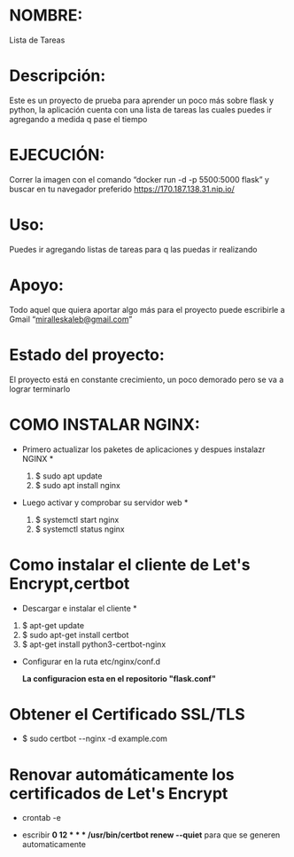 # NOMBRE:
   Lista de Tareas 

# Descripción:
   Este es un proyecto de prueba para aprender un poco más sobre flask y
python, la aplicación cuenta con una lista de tareas las cuales puedes ir
agregando a medida q pase el tiempo

# EJECUCIÓN: 
   Correr la imagen con el comando “docker run -d -p 5500:5000 flask” y buscar en tu navegador preferido https://170.187.138.31.nip.io/   

# Uso:
   Puedes ir agregando listas de tareas para q las puedas ir realizando

# Apoyo:
   Todo aquel que quiera aportar algo más para el proyecto puede
escribirle a Gmail “miralleskaleb@gmail.com”

# Estado del proyecto:
   El proyecto está en constante crecimiento, un poco demorado pero se va a lograr terminarlo

# COMO INSTALAR NGINX:
 * Primero actualizar los paketes de aplicaciones y despues instalazr NGINX * 
   
    1. $ sudo apt update
    2. $ sudo apt install nginx

 * Luego activar y comprobar su servidor web *
    
    1. $ systemctl start nginx 
    2. $ systemctl status nginx
  
   
 # Como instalar el cliente de Let's Encrypt,**certbot**
  * Descargar e instalar el cliente *
   
   1. $ apt-get update
   2. $ sudo apt-get install certbot
   3. $ apt-get install python3-certbot-nginx
 
  * Configurar en la ruta etc/nginx/conf.d
  
    **La configuracion esta en el repositorio "flask.conf"**
    

  # Obtener el Certificado SSL/TLS 
   * $ sudo certbot --nginx -d example.com
   
  # Renovar automáticamente los certificados de Let's Encrypt 
   * crontab -e

   * escribir **0 12 * * * /usr/bin/certbot renew --quiet** para que se generen automaticamente  




 
